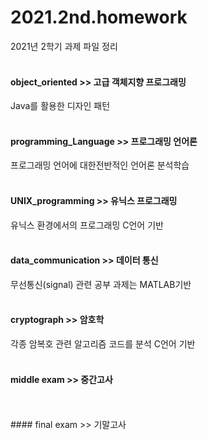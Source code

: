 # 2021.2nd.homework
2021년 2학기 과제 파일 정리
</br>
</br>
#### object_oriented >> 고급 객체지향 프로그래밍 
Java를 활용한 디자인 패턴
</br>
</br>
#### programming_Language >> 프로그래밍 언어론
프로그래밍 언어에 대한전반적인 언어론 분석학습
</br>
</br>
#### UNIX_programming >> 유닉스 프로그래밍
유닉스 환경에서의 프로그래밍 C언어 기반
</br>
</br>
#### data_communication >> 데이터 통신
무선통신(signal) 관련 공부 과제는 MATLAB기반 
</br>
</br>
#### cryptograph >> 암호학
각종 암복호 관련 알고리즘 코드를 분석 C언어 기반
</br>
</br>
#### middle exam >> 중간고사
</br>
</br>
#### final exam >> 기말고사
